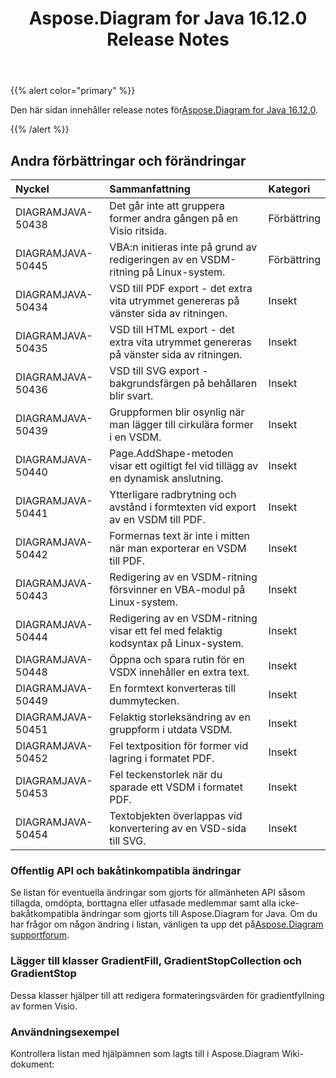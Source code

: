 ﻿---
title: Aspose.Diagram for Java 16.12.0 Release Notes
type: docs
weight: 10
url: /sv/java/aspose-diagram-for-java-16-12-0-release-notes/
---
{{% alert color="primary" %}} 

 Den här sidan innehåller release notes för[Aspose.Diagram for Java 16.12.0](https://docs.aspose.com/diagram/java/aspose-diagram-for-java-16-12-0-release-notes/).

{{% /alert %}} 
## **Andra förbättringar och förändringar**

|**Nyckel**|**Sammanfattning**|**Kategori**|
|:- |:- |:- |
|DIAGRAMJAVA-50438|Det går inte att gruppera former andra gången på en Visio ritsida.|Förbättring|
|DIAGRAMJAVA-50445|VBA:n initieras inte på grund av redigeringen av en VSDM-ritning på Linux-system.|Förbättring|
|DIAGRAMJAVA-50434|VSD till PDF export - det extra vita utrymmet genereras på vänster sida av ritningen.|Insekt|
|DIAGRAMJAVA-50435|VSD till HTML export - det extra vita utrymmet genereras på vänster sida av ritningen.|Insekt|
|DIAGRAMJAVA-50436|VSD till SVG export - bakgrundsfärgen på behållaren blir svart.|Insekt|
|DIAGRAMJAVA-50439|Gruppformen blir osynlig när man lägger till cirkulära former i en VSDM.|Insekt|
|DIAGRAMJAVA-50440|Page.AddShape-metoden visar ett ogiltigt fel vid tillägg av en dynamisk anslutning.|Insekt|
|DIAGRAMJAVA-50441|Ytterligare radbrytning och avstånd i formtexten vid export av en VSDM till PDF.|Insekt|
|DIAGRAMJAVA-50442|Formernas text är inte i mitten när man exporterar en VSDM till PDF.|Insekt|
|DIAGRAMJAVA-50443|Redigering av en VSDM-ritning försvinner en VBA-modul på Linux-system.|Insekt|
|DIAGRAMJAVA-50444|Redigering av en VSDM-ritning visar ett fel med felaktig kodsyntax på Linux-system.|Insekt|
|DIAGRAMJAVA-50448|Öppna och spara rutin för en VSDX innehåller en extra text.|Insekt|
|DIAGRAMJAVA-50449|En formtext konverteras till dummytecken.|Insekt|
|DIAGRAMJAVA-50451|Felaktig storleksändring av en gruppform i utdata VSDM.|Insekt|
|DIAGRAMJAVA-50452|Fel textposition för former vid lagring i formatet PDF.|Insekt|
|DIAGRAMJAVA-50453|Fel teckenstorlek när du sparade ett VSDM i formatet PDF.|Insekt|
|DIAGRAMJAVA-50454|Textobjekten överlappas vid konvertering av en VSD-sida till SVG.|Insekt|
### **Offentlig API och bakåtinkompatibla ändringar**
Se listan för eventuella ändringar som gjorts för allmänheten API såsom tillagda, omdöpta, borttagna eller utfasade medlemmar samt alla icke-bakåtkompatibla ändringar som gjorts till Aspose.Diagram for Java. Om du har frågor om någon ändring i listan, vänligen ta upp det på[Aspose.Diagram supportforum](https://forum.aspose.com/c/diagram/17).
### **Lägger till klasser GradientFill, GradientStopCollection och GradientStop**
Dessa klasser hjälper till att redigera formateringsvärden för gradientfyllning av formen Visio.
### **Användningsexempel**
Kontrollera listan med hjälpämnen som lagts till i Aspose.Diagram Wiki-dokument:
